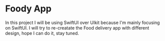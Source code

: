 # Foody App

In this project I will be using  SwiftUI over UIkit because I'm mainly focusing on SwiftUI. I will try to re-creatate the Food delivery app with different design, hope I can do it, stay tuned.
